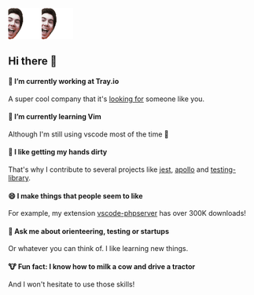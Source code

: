 ![](./favicon.gif)
<img src="./favicon.gif" />
## Hi there 👋

#### 🔭 I’m currently working at Tray.io
A super cool company that it's [looking for](https://tray.io/careers#careers) someone like you.

#### 🌱 I’m currently learning Vim
Although I'm still using vscode most of the time 🤫

#### 👯 I like getting my hands dirty
That's why I contribute to several projects like [jest](https://github.com/facebook/jest), [apollo](https://github.com/apollographql) and [testing-library](https://github.com/testing-library/dom-testing-library).

#### 😄 I make things that people seem to like
For example, my extension [vscode-phpserver](https://github.com/brapifra/vscode-phpserver) has over 300K downloads!

#### 💬 Ask me about orienteering, testing or startups
Or whatever you can think of. I like learning new things.

#### 🐮 Fun fact: I know how to milk a cow and drive a tractor
And I won't hesitate to use those skills!
